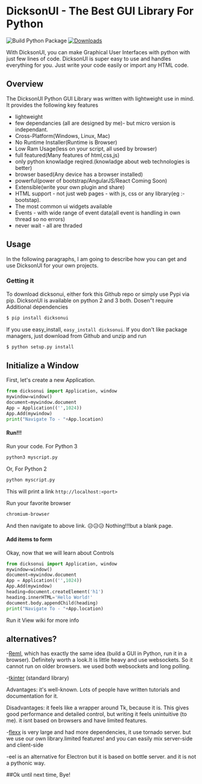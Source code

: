 # DicksonUI - The Best GUI Library For Python

![Build Python Package](https://github.com/Ksengine/DicksonUI/workflows/Build%20Python%20Package/badge.svg)
[![Downloads](https://pepy.tech/badge/dicksonui)](https://pepy.tech/project/dicksonui)

With DicksonUI, you can make Graphical User Interfaces with python with just few lines of code. DicksonUI is super easy to use and handles everything for you. Just write your code easily
or import any HTML code.

## Overview
The DicksonUI Python GUI Library was written with lightweight use in mind. It provides the following key features
- lightweight
- few dependancies (all are designed by me)- but micro version is independant.
- Cross-Platform(Windows, Linux, Mac)
- No Runtime Installer(Runtime is Browser)
- Low Ram Usage(less on your script, all used by browser)
- full featured(Many features of html,css,js)
- only python knowladge reqired.(knowladge about web technologies is better)
- browser based(Any device has a browser installed)
- powerful(power of bootstrap/AngularJS/React Coming Soon)
- Extensible(write your own plugin and share)
- HTML support - not just web pages - with js, css or any library(eg :-bootstap).
- The most common ui widgets available
- Events - with wide range of event data(all event is handling in own thread so no errors)
- never wait - all are thraded

## Usage

In the following paragraphs, I am going to describe how you can get and use DicksonUI for your own projects.

###  Getting it
To download dicksonui, either fork this Github repo or simply use Pypi via pip.
DicksonUI is available on python 2 and 3 both. Dosen"t require Additional dependencies
```sh
$ pip install dicksonui
```
If you use easy_install,  `easy_install dicksonui`.
If you don't like package managers, just download from Github and unzip   and run
```sh
$ python setup.py install
```

## Initialize a Window
First, let's create a new Application. 

```python
from dicksonui import Application, window
mywindow=window()
document=mywindow.document
App = Application(('',1024))
App.Add(mywindow)
print("Navigate To - "+App.location)
```

#### Run!!! 
Run your code.
For Python 3
```sh
python3 myscript.py
```
Or, For Python 2
```sh
python myscript.py
```
This will print a link
`http://localhost:<port>`
 
Run your favorite browser
```sh
chromium-browser
```
And then navigate to above link.
😥😥😥 Nothing!!!but a blank page.

#### Add items to form 
Okay, now that we will learn about Controls
```Python
from dicksonui import Application, window
mywindow=window()
document=mywindow.document
App = Application(('',1024))
App.Add(mywindow)
heading=document.createElement('h1')
heading.innerHTML='Hello World!'
document.body.appendChild(heading)
print("Navigate To - "+App.location)
```
Run it 
View wiki for more info

## alternatives?

-[RemI](https://github.com/dddomodossola/remi), which has exactly the same idea (build a GUI in Python, run it in a browser). Definitely worth a look.It is little heavy and use websockets. So it cannot run on older browsers. we used both websockets and long polling.

-[tkinter](https://docs.python.org/3/library/tkinter.html#module-tkinter)  (standard library)

Advantages: it's well-known. Lots of people have written tutorials and documentation for it.

Disadvantages: it feels like a wrapper around Tk, because it is. This gives good performance and detailed control, but writing it feels unintuitive (to me). it isnt based on browsers and have limited features.

-[flexx](https://github.com/zoofIO/flexx) is very large and had more dependencies, it use tornado server. but we use our own library.limited features! and you can easily mix server-side and client-side

-eel is an alternative for Electron but it is based on bottle server. and it is not a pythonic way.

##Ok until next time, Bye! 

